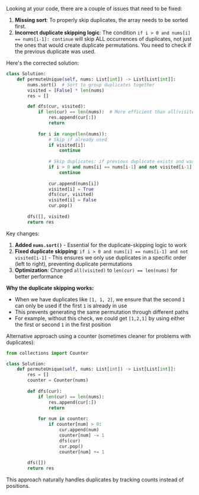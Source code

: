 Looking at your code, there are a couple of issues that need to be fixed:

1. **Missing sort**: To properly skip duplicates, the array needs to be sorted first.
2. **Incorrect duplicate skipping logic**: The condition `if i > 0 and nums[i] == nums[i-1]: continue` will skip ALL occurrences of duplicates, not just the ones that would create duplicate permutations. You need to check if the previous duplicate was used.

Here's the corrected solution:

```python
class Solution:
    def permuteUnique(self, nums: List[int]) -> List[List[int]]:
        nums.sort()  # Sort to group duplicates together
        visited = [False] * len(nums)
        res = []

        def dfs(cur, visited):
            if len(cur) == len(nums):  # More efficient than all(visited)
                res.append(cur[:])
                return
            
            for i in range(len(nums)):
                # Skip if already used
                if visited[i]:
                    continue
                
                # Skip duplicates: if previous duplicate exists and wasn't used
                if i > 0 and nums[i] == nums[i-1] and not visited[i-1]:
                    continue
                
                cur.append(nums[i])
                visited[i] = True
                dfs(cur, visited)
                visited[i] = False
                cur.pop()
        
        dfs([], visited) 
        return res
```

Key changes:
1. **Added `nums.sort()`** - Essential for the duplicate-skipping logic to work
2. **Fixed duplicate skipping**: `if i > 0 and nums[i] == nums[i-1] and not visited[i-1]` - This ensures we only use duplicates in a specific order (left to right), preventing duplicate permutations
3. **Optimization**: Changed `all(visited)` to `len(cur) == len(nums)` for better performance

**Why the duplicate skipping works:**
- When we have duplicates like `[1, 1, 2]`, we ensure that the second `1` can only be used if the first `1` is already in use
- This prevents generating the same permutation through different paths
- For example, without this check, we could get `[1,2,1]` by using either the first or second `1` in the first position

Alternative approach using a counter (sometimes cleaner for problems with duplicates):

```python
from collections import Counter

class Solution:
    def permuteUnique(self, nums: List[int]) -> List[List[int]]:
        res = []
        counter = Counter(nums)
        
        def dfs(cur):
            if len(cur) == len(nums):
                res.append(cur[:])
                return
            
            for num in counter:
                if counter[num] > 0:
                    cur.append(num)
                    counter[num] -= 1
                    dfs(cur)
                    cur.pop()
                    counter[num] += 1
        
        dfs([])
        return res
```

This approach naturally handles duplicates by tracking counts instead of positions.